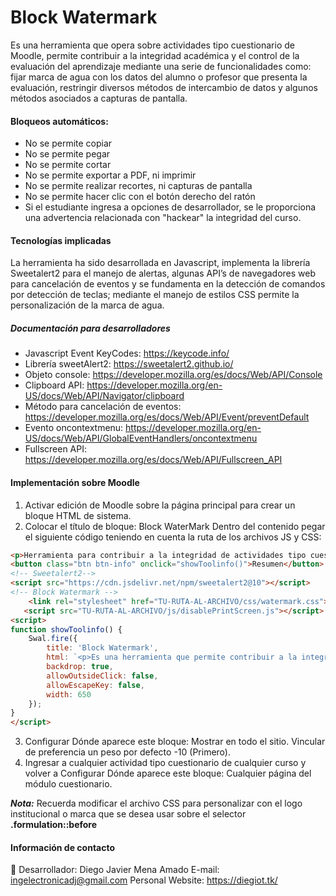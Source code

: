 # Block Watermark
Es una herramienta que opera sobre actividades tipo cuestionario de Moodle, permite contribuir a la integridad académica y el control de la evaluación del aprendizaje mediante una serie de funcionalidades como: fijar marca de agua con los datos del alumno o profesor que presenta la evaluación, restringir diversos métodos de intercambio de datos y algunos métodos asociados a capturas de pantalla.

#### Bloqueos automáticos:
* No se permite copiar
* No se permite pegar
* No se permite cortar
* No se permite exportar a PDF, ni imprimir
* No se permite realizar recortes, ni capturas de pantalla
* No se permite hacer clic con el botón derecho del ratón
* Si el estudiante ingresa a opciones de desarrollador, se le proporciona una advertencia relacionada con "hackear" la integridad del curso.

#### Tecnologías implicadas
La herramienta ha sido desarrollada en Javascript, implementa la librería Sweetalert2 para el manejo de alertas, algunas API’s de navegadores web para cancelación de eventos y se fundamenta en la detección de comandos por detección de teclas; mediante el manejo de estilos CSS permite la personalización de la marca de agua.

##### Documentación para desarrolladores
* Javascript Event KeyCodes: https://keycode.info/
* Librería sweetAlert2: https://sweetalert2.github.io/
* Objeto console: https://developer.mozilla.org/es/docs/Web/API/Console
* Clipboard API: https://developer.mozilla.org/en-US/docs/Web/API/Navigator/clipboard
* Método para cancelación de eventos: https://developer.mozilla.org/es/docs/Web/API/Event/preventDefault
* Evento oncontextmenu: https://developer.mozilla.org/en-US/docs/Web/API/GlobalEventHandlers/oncontextmenu
* Fullscreen API: https://developer.mozilla.org/es/docs/Web/API/Fullscreen_API


#### Implementación sobre Moodle
1. Activar edición de Moodle sobre la página principal para crear un bloque HTML de sistema.
2. Colocar el título de bloque: Block WaterMark
Dentro del contenido pegar el siguiente código teniendo en cuenta la ruta de los archivos JS y CSS:
```html
<p>Herramienta para contribuir a la integridad de actividades tipo cuestionario.</p>
<button class="btn btn-info" onclick="showToolinfo()">Resumen</button>
<!-- Sweetalert2-->
<script src="https://cdn.jsdelivr.net/npm/sweetalert2@10"></script>
<!-- Block Watermark -->
    <link rel="stylesheet" href="TU-RUTA-AL-ARCHIVO/css/watermark.css">
   <script src="TU-RUTA-AL-ARCHIVO/js/disablePrintScreen.js"></script>
<script>
function showToolinfo() {
    Swal.fire({
        title: 'Block Watermark',
        html: `<p>Es una herramienta que permite contribuir a la integridad de las evaluaciones con una serie de funcionalidades, tales como: fijar marca de agua con datos del alumno o profesor que presenta la evaluación, restringir diferentes métodos de capturas de pantalla y restringir métodos de intercambio de datos. </p><h2>Cierres automáticos:</h2> <ul style="text-align: justify"> <li>No se permite copiar</li> <li>No se permite pegar</li> <li>No se permite cortar</li> <li>No se permite exportar a PDF, ni imprimir</li> <li>No se permite realizar capturas de pantalla</li> <li>Se limita el recorte de pantalla</li> <li>No se permite hacer clic con el botón derecho del ratón</li></ul>`,
        backdrop: true,
        allowOutsideClick: false,
        allowEscapeKey: false,
        width: 650
    });
}
</script>
```
3. Configurar Dónde aparece este bloque: Mostrar en todo el sitio. Vincular de preferencia un peso por defecto -10 (Primero).
4. Ingresar a cualquier actividad tipo cuestionario de cualquier curso y volver a Configurar Dónde aparece este bloque: Cualquier página del módulo cuestionario.

***Nota:*** Recuerda modificar el archivo CSS para personalizar con el logo institucional o marca que se desea usar sobre el selector **.formulation::before**

#### Información de contacto
👋 Desarrollador: Diego Javier Mena Amado
E-mail: ingelectronicadj@gmail.com
Personal Website: https://diegiot.tk/